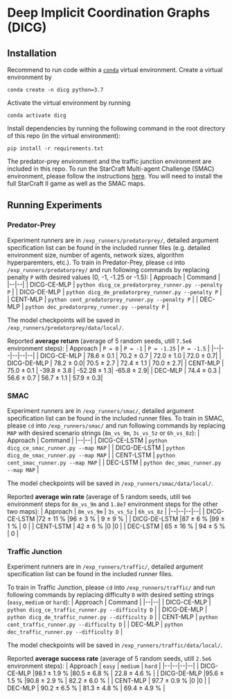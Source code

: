 # Deep Implicit Coordination Graphs (DICG)

## Installation
Recommend to run code within a [`conda`](https://docs.conda.io/projects/conda/en/latest/user-guide/install/) virtual environment. Create a virtual environment by
```
conda create -n dicg python=3.7
```
Activate the virtual environment by running
```
conda activate dicg
```
Install dependencies by running the following command in the root directory of this repo (in the virtual environment):
```
pip install -r requirements.txt
```
The predator-prey environment and the traffic junction environment are included in this repo. To run the StarCraft Multi-agent Challenge (SMAC) environment, please follow the instructions [here](https://github.com/oxwhirl/smac).  You will need to install the full StarCraft II game as well as the SMAC maps.

## Running Experiments
### Predator-Prey
Experiment runners are in `/exp_runners/predatorprey/`, detailed argument specification list can be found in the included runner files (e.g. detailed environment size, number of agents, network sizes, algorithm hyperparemters, etc.). 
To train in Predator-Prey, please `cd` into `/exp_runners/predatorprey/` and run following commands by replacing penalty `P` with desired values (0, -1, -1.25 or -1.5):
| Approach | Command |
|--|--|
| DICG-CE-MLP | `python dicg_ce_predatorprey_runner.py --penalty P` |
| DICG-DE-MLP | `python dicg_de_predatorprey_runner.py --penalty P` |
| CENT-MLP | `python cent_predatorprey_runner.py --penalty P` |
| DEC-MLP | `python dec_predatorprey_runner.py --penalty P` |

The model checkpoints will be saved in `/exp_runners/predatorprey/data/local/`.

Reported **average return** (average of 5 random seeds, utill `7.5e6` environment steps):
| Approach | `P = 0` | `P = -1` | `P = -1.25` | `P = -1.5` |
|--|--|--|--|--|
| DICG-CE-MLP | 78.6 ± 0.1 | 70.2 ± 0.7 | 72.0 ± 1.0 | 72.0 ± 0.7|
| DICG-DE-MLP | 78.2 ± 0.0| 70.5 ± 2.7 | 72.4 ± 1.1 | 70.0 ± 2.7|
| CENT-MLP | 75.0 ± 0.1 | -39.8 ± 3.8 | -52.28 ± 1.3| -65.8 ± 2.9|
| DEC-MLP | 74.4 ± 0.3 | 56.6 ± 0.7 | 56.7 ± 1.1 | 57.9 ± 0.3|

### SMAC
Experiment runners are in `/exp_runners/smac/`, detailed argument specification list can be found in the included runner files. 
To train in SMAC, please `cd` into `/exp_runners/smac/` and run following commands by replacing `MAP` with desired scenario strings (`8m_vs_9m`, `3s_vs_5z` or `6h_vs_8z`):
| Approach | Command |
|--|--|
| DICG-CE-LSTM | `python dicg_ce_smac_runner.py --map MAP` |
| DICG-DE-LSTM | `python dicg_de_smac_runner.py --map MAP` |
| CENT-LSTM | `python cent_smac_runner.py --map MAP` |
| DEC-LSTM | `python dec_smac_runner.py --map MAP` |

The model checkpoints will be saved in `/exp_runners/smac/data/local/`.

Reported **average win rate** (average of 5 random seeds, utill `9e6` environment steps for `8m_vs_9m` and `1.8e7` environment steps for the other two maps):
| Approach | `8m_vs_9m` | `3s_vs_5z` | `6h_vs_8z` |
|--|--|--|--|
|  DICG-CE-LSTM |72 ± 11 %  |96 ± 3 % | 9 ± 9 % |
|  DICG-DE-LSTM |87 ± 6 % |99 ± 1 % | 0 |
|  CENT-LSTM | 42 ± 6 % |0 |0 |
|  DEC-LSTM | 65 ± 16 %  | 94 ± 5 % | 0 |

### Traffic Junction
Experiment runners are in `/exp_runners/traffic/`, detailed argument specification list can be found in the included runner files. 

To train in Traffic Junction, please `cd` into `/exp_runners/traffic/` and run following commands by replacing difficulty `D` with desired setting strings (`easy`, `medium` or `hard`):
| Approach | Command |
|--|--|
| DICG-CE-MLP | `python dicg_ce_traffic_runner.py --difficulty D` |
| DICG-DE-MLP | `python dicg_de_traffic_runner.py --difficulty D` |
| CENT-MLP | `python cent_traffic_runner.py --difficulty D` |
| DEC-MLP | `python dec_traffic_runner.py --difficulty D` |

The model checkpoints will be saved in `/exp_runners/traffic/data/local/`.

Reported **average success rate** (average of 5 random seeds, utill `2.5e6` environment steps):
| Approach | `easy` | `medium` | `hard` |
|--|--|--|--|
|  DICG-CE-MLP |98.1 ± 1.9 % |80.5 ± 6.8 % | 22.8 ± 4.6 % |
|  DICG-DE-MLP |95.6 ± 1.5 % |90.8 ± 2.9 % | 82.2 ± 6.0 % |
|  CENT-MLP | 97.7 ± 0.9 % |0 |0 |
|  DEC-MLP | 90.2 ± 6.5 % | 81.3 ± 4.8 % | 69.4 ± 4.9 % |
